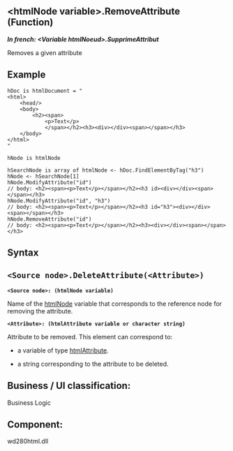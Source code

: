 


## &lt;htmlNode variable&gt;.RemoveAttribute (Function)

***In french: &lt;Variable htmlNoeud&gt;.SupprimeAttribut***



<a name="XUse"></a>
<a name="Use"></a>
<a name="description"></a>
Removes a given attribute
<a name="Example1"></a>
<a name="sample_code"></a>

## Example


```wl
hDoc is htmlDocument = "
<html>
	<head/>
	<body>
		<h2><span>
			<p>Text</p>
			</span></h2><h3><div></div><span></span></h3>
	</body>
</html>
"

hNode is htmlNode

hSearchNode is array of htmlNode <- hDoc.FindElementByTag("h3")
hNode <- hSearchNode[1]
hNode.ModifyAttribute("id")
// body: <h2><span><p>Text</p></span></h2><h3 id><div></div><span></span></h3>
hNode.ModifyAttribute("id", "h3")
// body: <h2><span><p>Text</p></span></h2><h3 id="h3"><div></div><span></span></h3>
hNode.RemoveAttribute("id")
// body: <h2><span><p>Text</p></span></h2><h3><div></div><span></span></h3>
```

<a name="XSYNTAX"></a>

## Syntax
<a name="SYNTAX1"></a>

`<Source node>.DeleteAttribute(<Attribute>)`
---

**`<Source node>: (htmlNode variable)`**

Name of the [htmlNode](../WDLang5/1000026081.md) variable that corresponds to the reference node for removing the attribute.

**`<Attribute>: (htmlAttribute variable or character string)`**

Attribute to be removed. This element can correspond to: 

- a variable of type [htmlAttribute](../WDLang5/1000025912.md). 

- a string corresponding to the attribute to be deleted.






<a name="XComponent"></a>

## Business / UI classification:
Business Logic
## Component:
wd280html.dll
